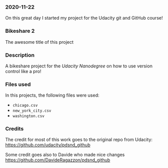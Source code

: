 ### 2020-11-22
On this great day I started my project for the Udacity git and GitHub course!

### Bikeshare 2
The awesome title of this project

### Description
A bikeshare project for the _Udacity Nanodegree_ on how to use version control like a pro!

### Files used
In this projects, the following files were used:

- `chicago.csv`
- `new_york_city.csv`
- `washington.csv`

### Credits
The credit for most of this work goes to the original repo from Udacity:
https://github.com/udacity/pdsnd_github

Some credit goes also to Davide who made nice changes
https://github.com/DavideRagazzon/pdsnd_github


